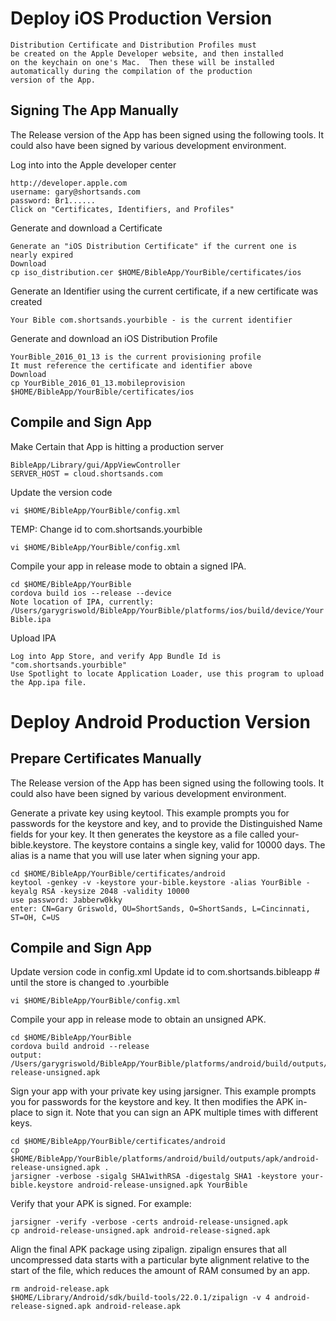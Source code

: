 	
Deploy iOS Production Version
=============================

	Distribution Certificate and Distribution Profiles must
	be created on the Apple Developer website, and then installed
	on the keychain on one's Mac.  Then these will be installed
	automatically during the compilation of the production
	version of the App.
	
Signing The App Manually
------------------------

The Release version of the App has been signed using the following tools.  It could also have been signed by various development environment.

Log into into the Apple developer center

	http://developer.apple.com
	username: gary@shortsands.com
	password: Br1......
	Click on "Certificates, Identifiers, and Profiles"
	
Generate and download a Certificate

	Generate an "iOS Distribution Certificate" if the current one is nearly expired
	Download
	cp iso_distribution.cer $HOME/BibleApp/YourBible/certificates/ios
	
	
Generate an Identifier using the current certificate, if a new certificate was created

	Your Bible com.shortsands.yourbible - is the current identifier
	
Generate and download an iOS Distribution Profile

	YourBible_2016_01_13 is the current provisioning profile
	It must reference the certificate and identifier above
	Download
	cp YourBible_2016_01_13.mobileprovision $HOME/BibleApp/YourBible/certificates/ios
	
Compile and Sign App
--------------------

Make Certain that App is hitting a production server

	BibleApp/Library/gui/AppViewController
	SERVER_HOST = cloud.shortsands.com

Update the version code

	vi $HOME/BibleApp/YourBible/config.xml
	
TEMP: Change id to com.shortsands.yourbible

	vi $HOME/BibleApp/YourBible/config.xml
	
Compile your app in release mode to obtain a signed IPA.

	cd $HOME/BibleApp/YourBible
	cordova build ios --release --device
	Note location of IPA, currently: /Users/garygriswold/BibleApp/YourBible/platforms/ios/build/device/Your Bible.ipa
	
Upload IPA

	Log into App Store, and verify App Bundle Id is "com.shortsands.yourbible"
	Use Spotlight to locate Application Loader, use this program to upload the App.ipa file.
	

Deploy Android Production Version
=================================

Prepare Certificates Manually
-----------------------------

The Release version of the App has been signed using the following tools.  It could also have been signed by various development environment.

Generate a private key using keytool. This example prompts you for passwords for the keystore and key, and to provide the Distinguished Name fields for your key. It then generates the keystore as a file called your-bible.keystore. The keystore contains a single key, valid for 10000 days. The alias is a name that you will use later when signing your app.

	cd $HOME/BibleApp/YourBible/certificates/android
	keytool -genkey -v -keystore your-bible.keystore -alias YourBible -keyalg RSA -keysize 2048 -validity 10000
	use password: Jabberw0kky
	enter: CN=Gary Griswold, OU=ShortSands, O=ShortSands, L=Cincinnati, ST=OH, C=US
	
Compile and Sign App
--------------------

Update version code in config.xml
Update id to com.shortsands.bibleapp  # until the store is changed to .yourbible

	vi $HOME/BibleApp/YourBible/config.xml

Compile your app in release mode to obtain an unsigned APK.

	cd $HOME/BibleApp/YourBible
	cordova build android --release
	output:
	/Users/garygriswold/BibleApp/YourBible/platforms/android/build/outputs/apk/android-release-unsigned.apk

Sign your app with your private key using jarsigner. This example prompts you for passwords for the keystore and key. It then modifies the APK in-place to sign it. Note that you can sign an APK multiple times with different keys.

	cd $HOME/BibleApp/YourBible/certificates/android
	cp $HOME/BibleApp/YourBible/platforms/android/build/outputs/apk/android-release-unsigned.apk .
	jarsigner -verbose -sigalg SHA1withRSA -digestalg SHA1 -keystore your-bible.keystore android-release-unsigned.apk YourBible

Verify that your APK is signed. For example:

	jarsigner -verify -verbose -certs android-release-unsigned.apk
	cp android-release-unsigned.apk android-release-signed.apk	
	
Align the final APK package using zipalign.  zipalign ensures that all uncompressed data starts with a particular byte alignment relative to the start of the file, which reduces the amount of RAM consumed by an app.

	rm android-release.apk
	$HOME/Library/Android/sdk/build-tools/22.0.1/zipalign -v 4 android-release-signed.apk android-release.apk


	